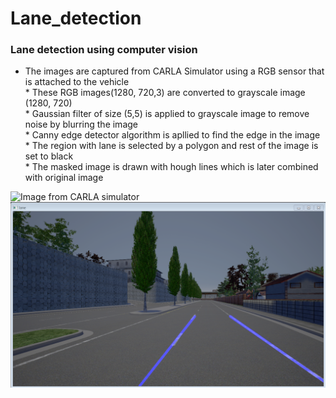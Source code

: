 # Lane_detection

### Lane detection using computer vision

* The images are captured from CARLA Simulator using a RGB sensor that is attached to the vehicle </br> * These RGB images(1280, 720,3) are converted to grayscale image (1280, 720) </br> * Gaussian filter of size (5,5) is applied to grayscale image to remove noise by blurring the image </br> * Canny edge detector algorithm is apllied to find the edge in the image </br> * The region with lane is selected by a polygon and rest of the image is set to black </br> * The masked image is drawn with hough lines which is later combined with original image </br>

![Image from CARLA simulator](./data/00002498.jpg)
![Lane detected](./images/lane.PNG)
